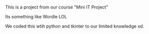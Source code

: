 This is a project from our course "Mini IT Project"

Its something like Wordle LOL

We coded this wtih python and tkinter to our limited knowledge xd. 
